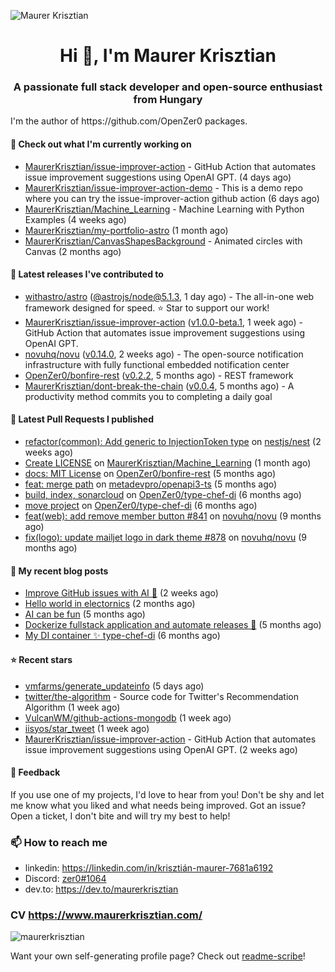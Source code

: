 ![Maurer Krisztian](https://user-images.githubusercontent.com/48491140/201497104-1836aea0-27cc-42fa-909c-26219dda6d61.png)

<h1 align="center">Hi 👋, I'm Maurer Krisztian</h1>
<h3 align="center">A passionate full stack developer and open-source enthusiast from Hungary</h3>
I'm the author of https://github.com/OpenZer0 packages.

#### 👷 Check out what I'm currently working on

- [MaurerKrisztian/issue-improver-action](https://github.com/MaurerKrisztian/issue-improver-action) - GitHub Action that automates issue improvement suggestions using OpenAI GPT. (4 days ago)
- [MaurerKrisztian/issue-improver-action-demo](https://github.com/MaurerKrisztian/issue-improver-action-demo) - This is a demo repo where you can try the issue-improver-action github action (6 days ago)
- [MaurerKrisztian/Machine_Learning](https://github.com/MaurerKrisztian/Machine_Learning) - Machine Learning with Python Examples  (4 weeks ago)
- [MaurerKrisztian/my-portfolio-astro](https://github.com/MaurerKrisztian/my-portfolio-astro) (1 month ago)
- [MaurerKrisztian/CanvasShapesBackground](https://github.com/MaurerKrisztian/CanvasShapesBackground) - Animated circles with Canvas (2 months ago)

#### 🔭 Latest releases I've contributed to

- [withastro/astro](https://github.com/withastro/astro) ([@astrojs/node@5.1.3](https://github.com/withastro/astro/releases/tag/%40astrojs/node%405.1.3), 1 day ago) - The all-in-one web framework designed for speed. ⭐️ Star to support our work!
- [MaurerKrisztian/issue-improver-action](https://github.com/MaurerKrisztian/issue-improver-action) ([v1.0.0-beta.1](https://github.com/MaurerKrisztian/issue-improver-action/releases/tag/v1.0.0-beta.1), 1 week ago) - GitHub Action that automates issue improvement suggestions using OpenAI GPT.
- [novuhq/novu](https://github.com/novuhq/novu) ([v0.14.0](https://github.com/novuhq/novu/releases/tag/v0.14.0), 2 weeks ago) - The open-source notification infrastructure with fully functional embedded notification center
- [OpenZer0/bonfire-rest](https://github.com/OpenZer0/bonfire-rest) ([v0.2.2](https://github.com/OpenZer0/bonfire-rest/releases/tag/v0.2.2), 5 months ago) - REST framework
- [MaurerKrisztian/dont-break-the-chain](https://github.com/MaurerKrisztian/dont-break-the-chain) ([v0.0.4](https://github.com/MaurerKrisztian/dont-break-the-chain/releases/tag/v0.0.4), 5 months ago) - A productivity method commits you to completing a daily goal 

#### 🔨 Latest Pull Requests I published

- [refactor(common): Add generic to InjectionToken type](https://github.com/nestjs/nest/pull/11555) on [nestjs/nest](https://github.com/nestjs/nest) (2 weeks ago)
- [Create LICENSE](https://github.com/MaurerKrisztian/Machine_Learning/pull/1) on [MaurerKrisztian/Machine_Learning](https://github.com/MaurerKrisztian/Machine_Learning) (1 month ago)
- [docs: MIT License](https://github.com/OpenZer0/bonfire-rest/pull/3) on [OpenZer0/bonfire-rest](https://github.com/OpenZer0/bonfire-rest) (5 months ago)
- [feat: merge path](https://github.com/metadevpro/openapi3-ts/pull/91) on [metadevpro/openapi3-ts](https://github.com/metadevpro/openapi3-ts) (5 months ago)
- [build, index, sonarcloud](https://github.com/OpenZer0/type-chef-di/pull/2) on [OpenZer0/type-chef-di](https://github.com/OpenZer0/type-chef-di) (6 months ago)
- [move project](https://github.com/OpenZer0/type-chef-di/pull/1) on [OpenZer0/type-chef-di](https://github.com/OpenZer0/type-chef-di) (6 months ago)
- [feat(web): add remove member button #841](https://github.com/novuhq/novu/pull/888) on [novuhq/novu](https://github.com/novuhq/novu) (9 months ago)
- [fix(logo): update mailjet logo in dark theme #878](https://github.com/novuhq/novu/pull/887) on [novuhq/novu](https://github.com/novuhq/novu) (9 months ago)

#### 📜 My recent blog posts

- [Improve GitHub issues with AI 🦾](https://dev.to/maurerkrisztian/improve-github-issues-with-ai-4lam) (2 weeks ago)
- [Hello world in electornics](https://dev.to/maurerkrisztian/hello-world-in-electornics-3kp7) (2 months ago)
- [AI can be fun](https://dev.to/maurerkrisztian/ai-can-be-fun-4f89) (5 months ago)
- [Dockerize fullstack application and automate releases 🚀](https://dev.to/maurerkrisztian/make-your-full-stack-project-accessible-to-other-483p) (5 months ago)
- [My DI container ✨ type-chef-di](https://dev.to/maurerkrisztian/my-di-container-type-chef-di-23ol) (6 months ago)

#### ⭐ Recent stars

- [vmfarms/generate_updateinfo](https://github.com/vmfarms/generate_updateinfo) (5 days ago)
- [twitter/the-algorithm](https://github.com/twitter/the-algorithm) - Source code for Twitter&#39;s Recommendation Algorithm (1 week ago)
- [VulcanWM/github-actions-mongodb](https://github.com/VulcanWM/github-actions-mongodb) (1 week ago)
- [iisyos/star_tweet](https://github.com/iisyos/star_tweet) (1 week ago)
- [MaurerKrisztian/issue-improver-action](https://github.com/MaurerKrisztian/issue-improver-action) - GitHub Action that automates issue improvement suggestions using OpenAI GPT. (2 weeks ago)

#### 💬 Feedback

If you use one of my projects, I'd love to hear from you! Don't be shy and let me know what you liked
and what needs being improved. Got an issue? Open a ticket, I don't bite and will try my best to help!

### 📫 How to reach me
- linkedin: https://linkedin.com/in/krisztián-maurer-7681a6192
- Discord: <a href="https://discord.com/users/zer0#1064"> zer0#1064</a>
- dev.to: https://dev.to/maurerkrisztian

### CV https://www.maurerkrisztian.com/

<p><img align="center" src="https://github-readme-streak-stats.herokuapp.com/?user=maurerkrisztian&" alt="maurerkrisztian" /></p>

Want your own self-generating profile page? Check out [readme-scribe](https://github.com/muesli/readme-scribe)!

